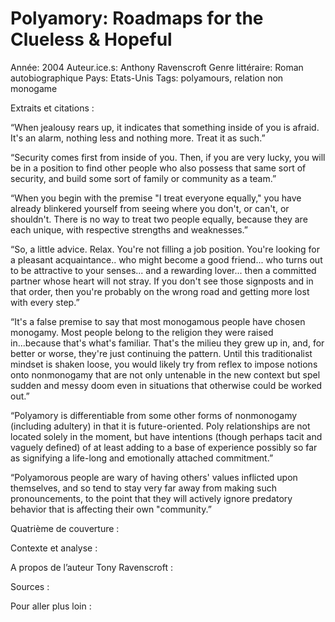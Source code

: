 # Polyamory: Roadmaps for the Clueless & Hopeful

Année: 2004
Auteur.ice.s: Anthony Ravenscroft
Genre littéraire: Roman autobiographique
Pays: Etats-Unis
Tags: polyamours, relation non monogame

Extraits et citations : 

“When jealousy rears up, it indicates that something inside of you is afraid. It's an alarm, nothing less and nothing more. Treat it as such.”

“Security comes first from inside of you. Then, if you are very lucky, you will be in a position to find other people who also possess that same sort of security, and build some sort of family or community as a team.”

“When you begin with the premise "I treat everyone equally," you have already blinkered yourself from seeing where you don't, or can't, or shouldn't. There is no way to treat two people equally, because they are each unique, with respective strengths and weaknesses.”

“So, a little advice. Relax. You're not filling a job position. You're looking for a pleasant acquaintance.. who might become a good friend... who turns out to be attractive to your senses... and a rewarding lover... then a committed partner whose heart will not stray. If you don't see those signposts and in that order, then you're probably on the wrong road and getting more lost with every step.”

“It's a false premise to say that most monogamous people have chosen monogamy. Most people belong to the religion they were raised in...because that's what's familiar. That's the milieu they grew up in, and, for better or worse, they're just continuing the pattern. Until this traditionalist mindset is shaken loose, you would likely try from reflex to impose notions onto nonmonogamy that are not only untenable in the new context but spel sudden and messy doom even in situations that otherwise could be worked out.”

“Polyamory is differentiable from some other forms of nonmonogamy (including adultery) in that it is future-oriented. Poly relationships are not located solely in the moment, but have intentions (though perhaps tacit and vaguely defined) of at least adding to a base of experience possibly so far as signifying a life-long and emotionally attached commitment.”

“Polyamorous people are wary of having others' values inflicted upon themselves, and so tend to stay very far away from making such pronouncements, to the point that they will actively ignore predatory behavior that is affecting their own "community.”

Quatrième de couverture : 

Contexte et analyse : 

A propos de l’auteur Tony Ravenscroft : 

Sources : 

Pour aller plus loin :